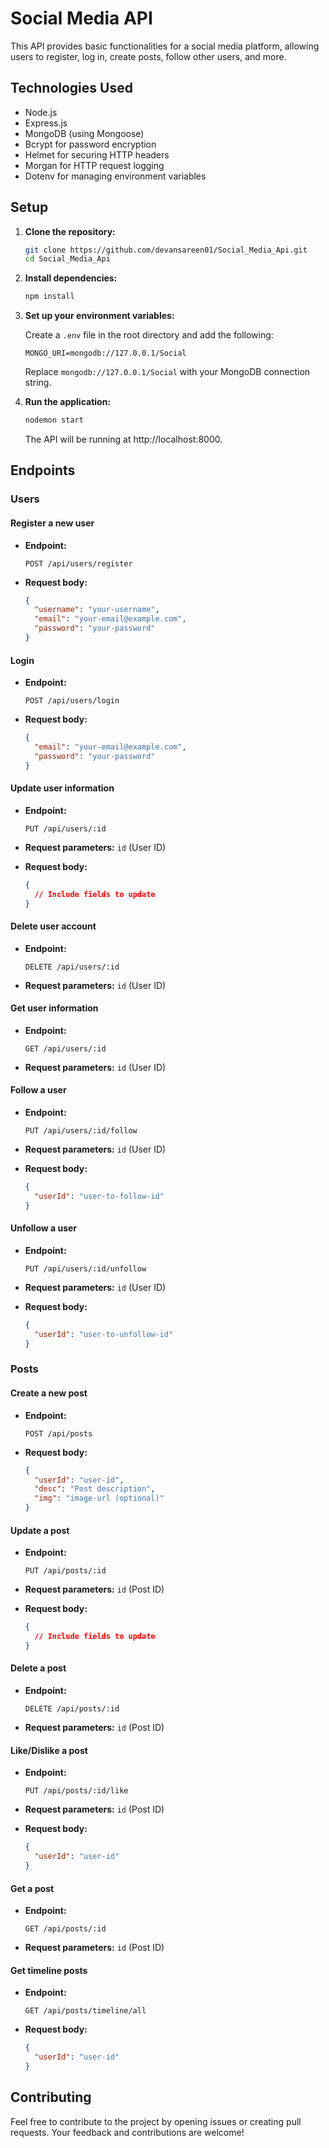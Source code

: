# Social Media API

This API provides basic functionalities for a social media platform, allowing users to register, log in, create posts, follow other users, and more.

## Technologies Used

- Node.js
- Express.js
- MongoDB (using Mongoose)
- Bcrypt for password encryption
- Helmet for securing HTTP headers
- Morgan for HTTP request logging
- Dotenv for managing environment variables

## Setup

1. **Clone the repository:**

    ```bash
    git clone https://github.com/devansareen01/Social_Media_Api.git
    cd Social_Media_Api
    ```

2. **Install dependencies:**

    ```bash
    npm install
    ```

3. **Set up your environment variables:**

    Create a `.env` file in the root directory and add the following:

    ```env
    MONGO_URI=mongodb://127.0.0.1/Social
    ```

    Replace `mongodb://127.0.0.1/Social` with your MongoDB connection string.

4. **Run the application:**

    ```bash
    nodemon start
    ```

    The API will be running at http://localhost:8000.

## Endpoints

### Users

#### Register a new user

- **Endpoint:**

    ```http
    POST /api/users/register
    ```

- **Request body:**

    ```json
    {
      "username": "your-username",
      "email": "your-email@example.com",
      "password": "your-password"
    }
    ```

#### Login

- **Endpoint:**

    ```http
    POST /api/users/login
    ```

- **Request body:**

    ```json
    {
      "email": "your-email@example.com",
      "password": "your-password"
    }
    ```

#### Update user information

- **Endpoint:**

    ```http
    PUT /api/users/:id
    ```

- **Request parameters:** `id` (User ID)

- **Request body:**

    ```json
    {
      // Include fields to update
    }
    ```

#### Delete user account

- **Endpoint:**

    ```http
    DELETE /api/users/:id
    ```

- **Request parameters:** `id` (User ID)

#### Get user information

- **Endpoint:**

    ```http
    GET /api/users/:id
    ```

- **Request parameters:** `id` (User ID)

#### Follow a user

- **Endpoint:**

    ```http
    PUT /api/users/:id/follow
    ```

- **Request parameters:** `id` (User ID)

- **Request body:**

    ```json
    {
      "userId": "user-to-follow-id"
    }
    ```

#### Unfollow a user

- **Endpoint:**

    ```http
    PUT /api/users/:id/unfollow
    ```

- **Request parameters:** `id` (User ID)

- **Request body:**

    ```json
    {
      "userId": "user-to-unfollow-id"
    }
    ```

### Posts

#### Create a new post

- **Endpoint:**

    ```http
    POST /api/posts
    ```

- **Request body:**

    ```json
    {
      "userId": "user-id",
      "desc": "Post description",
      "img": "image-url (optional)"
    }
    ```

#### Update a post

- **Endpoint:**

    ```http
    PUT /api/posts/:id
    ```

- **Request parameters:** `id` (Post ID)

- **Request body:**

    ```json
    {
      // Include fields to update
    }
    ```

#### Delete a post

- **Endpoint:**

    ```http
    DELETE /api/posts/:id
    ```

- **Request parameters:** `id` (Post ID)

#### Like/Dislike a post

- **Endpoint:**

    ```http
    PUT /api/posts/:id/like
    ```

- **Request parameters:** `id` (Post ID)

- **Request body:**

    ```json
    {
      "userId": "user-id"
    }
    ```

#### Get a post

- **Endpoint:**

    ```http
    GET /api/posts/:id
    ```

- **Request parameters:** `id` (Post ID)

#### Get timeline posts

- **Endpoint:**

    ```http
    GET /api/posts/timeline/all
    ```

- **Request body:**

    ```json
    {
      "userId": "user-id"
    }
    ```

## Contributing

Feel free to contribute to the project by opening issues or creating pull requests. Your feedback and contributions are welcome!
